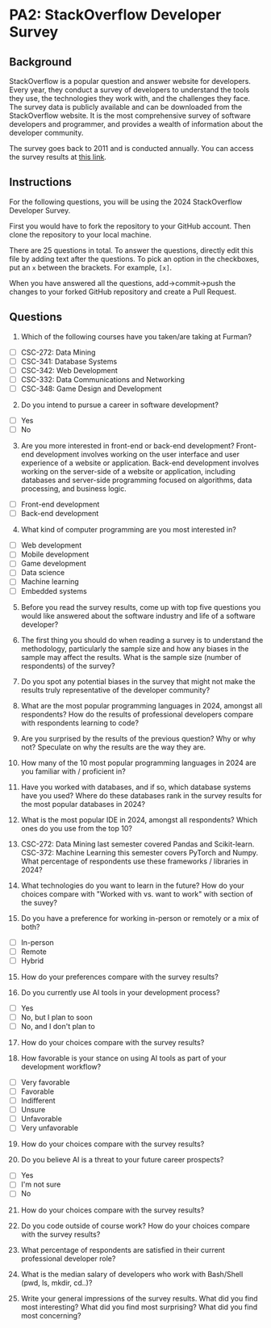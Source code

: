 
# PA2: StackOverflow Developer Survey

## Background

StackOverflow is a popular question and answer website for developers. Every year, they conduct a survey of developers to understand the tools they use, the technologies they work with, and the challenges they face. The survey data is publicly available and can be downloaded from the StackOverflow website. It is the most comprehensive survey of software developers and programmer, and provides a wealth of information about the developer community. 

The survey goes back to 2011 and is conducted annually. You can access the survey results at [this link](https://survey.stackoverflow.co/). 

## Instructions 

For the following questions, you will be using the 2024 StackOverflow Developer Survey. 

First you would have to fork the repository to your GitHub account. Then clone the repository to your local machine.

There are 25 questions in total. To answer the questions, directly edit this file by adding text after the questions. To pick an option in the checkboxes, put an `x` between the brackets. For example, `[x]`. 

When you have answered all the questions, add->commit->push the changes to your forked GitHub repository and create a Pull Request. 

## Questions

1. Which of the following courses have you taken/are taking at Furman? 

- [ ] CSC-272: Data Mining
- [ ] CSC-341: Database Systems
- [ ] CSC-342: Web Development
- [ ] CSC-332: Data Communications and Networking
- [ ] CSC-348: Game Design and Development

2. Do you intend to pursue a career in software development?

- [ ] Yes
- [ ] No

3. Are you more interested in front-end or back-end development? Front-end development involves working on the user interface and user experience of a website or application. Back-end development involves working on the server-side of a website or application, including databases and server-side programming focused on algorithms, data processing, and business logic.

- [ ] Front-end development
- [ ] Back-end development

4. What kind of computer programming are you most interested in?

- [ ] Web development
- [ ] Mobile development
- [ ] Game development
- [ ] Data science
- [ ] Machine learning
- [ ] Embedded systems 

5. Before you read the survey results, come up with top five questions you would like answered about the software industry and life of a software developer? 

6. The first thing you should do when reading a survey is to understand the methodology, particularly the sample size and how any biases in the sample may affect the results. What is the sample size (number of respondents) of the survey? 

7. Do you spot any potential biases in the survey that might not make the results truly representative of the developer community?

8. What are the most popular programming languages in 2024, amongst all respondents? How do the results of professional developers compare with respondents learning to code?

9. Are you surprised by the results of the previous question? Why or why not? Speculate on why the results are the way they are.

10. How many of the 10 most popular programming languages in 2024 are you familiar with / proficient in?

11. Have you worked with databases, and if so, which database systems have you used? Where do these databases rank in the survey results for the most popular databases in 2024?

12. What is the most popular IDE in 2024, amongst all respondents? Which ones do you use from the top 10?

13. CSC-272: Data Mining last semester covered Pandas and Scikit-learn. CSC-372: Machine Learning this semester covers PyTorch and Numpy. What percentage of respondents use these frameworks / libraries in 2024?

14. What technologies do you want to learn in the future? How do your choices compare with "Worked with vs. want to work" with section of the suvey? 

15. Do you have a preference for working in-person or remotely or a mix of both? 

- [ ] In-person
- [ ] Remote
- [ ] Hybrid

15. How do your preferences compare with the survey results?

16. Do you currently use AI tools in your development process? 

- [ ] Yes
- [ ] No, but I plan to soon 
- [ ] No, and I don't plan to

17. How do your choices compare with the survey results?

18. How favorable is your stance on using AI tools as part of your development workflow?

- [ ] Very favorable
- [ ] Favorable
- [ ] Indifferent
- [ ] Unsure 
- [ ] Unfavorable
- [ ] Very unfavorable

19. How do your choices compare with the survey results?

20. Do you believe AI is a threat to your future career prospects?

- [ ] Yes
- [ ] I'm not sure
- [ ] No

21. How do your choices compare with the survey results?

22. Do you code outside of course work? How do your choices compare with the survey results?

23. What percentage of respondents are satisfied in their current professional developer role?

24. What is the median salary of developers who work with Bash/Shell (pwd, ls, mkdir, cd..)? 

25. Write your general impressions of the survey results. What did you find most interesting? What did you find most surprising? What did you find most concerning?

